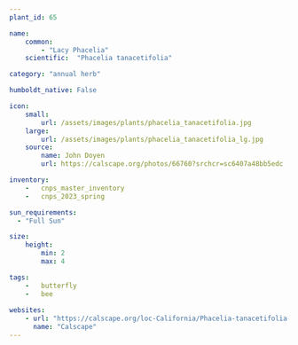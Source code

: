 ```yaml
---
plant_id: 65

name: 
    common:  
        - "Lacy Phacelia"   
    scientific:  "Phacelia tanacetifolia"  

category: "annual herb"

humboldt_native: False

icon: 
    small: 
        url: /assets/images/plants/phacelia_tanacetifolia.jpg 
    large: 
        url: /assets/images/plants/phacelia_tanacetifolia_lg.jpg 
    source: 
        name: John Doyen
        url: https://calscape.org/photos/66760?srchcr=sc6407a48bb5edc 

inventory: 
    -   cnps_master_inventory
    -   cnps_2023_spring

sun_requirements:
  - "Full Sun"

size:
    height: 
        min: 2
        max: 4

tags:
    -   butterfly
    -   bee
 
websites:
    - url: "https://calscape.org/loc-California/Phacelia-tanacetifolia-(Lacy-Phacelia)"
      name: "Calscape"
---
```

